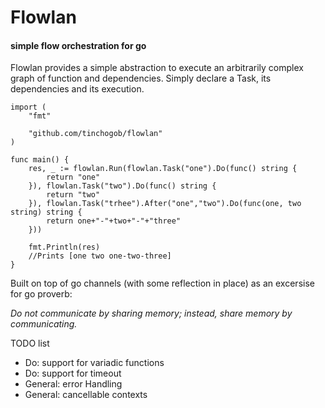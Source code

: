 # Flowlan
#### simple flow orchestration for go

Flowlan provides a simple abstraction to execute an arbitrarily complex graph of function and dependencies.
Simply declare a Task, its dependencies and its execution.

```golang
import (
    "fmt"
    
    "github.com/tinchogob/flowlan"
)

func main() {
	res, _ := flowlan.Run(flowlan.Task("one").Do(func() string {
		return "one"
	}), flowlan.Task("two").Do(func() string {
		return "two"
	}), flowlan.Task("trhee").After("one","two").Do(func(one, two string) string {
		return one+"-"+two+"-"+"three"
	}))

	fmt.Println(res)
	//Prints [one two one-two-three]
}
```

Built on top of go channels (with some reflection in place) as an excersise for go proverb:

_Do not communicate by sharing memory; instead, share memory by communicating._

TODO list
- Do: support for variadic functions
- Do: support for timeout
- General: error Handling
- General: cancellable contexts

